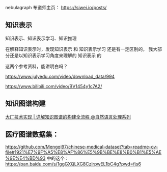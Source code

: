 
nebulagraph 布道师主页：
https://siwei.io/posts/


## 知识表示

知识表示、知识表示学习、知识推理

在解释知识表示时，发现知识表示 和  知识表示学习  还是有一定区别的， 我大部分还是以知识表示学习角度来理解的 知识表示 的

这两个参考资料，能讲明白吗？

https://www.julyedu.com/video/download_data/994

https://www.bilibili.com/video/BV1454y1c7A2/



## 知识图谱构建

[大厂技术实现 | 详解知识图谱的构建全流程 @自然语言处理系列](https://cloud.tencent.com/developer/article/1938296)


## 医疗图谱数据集：
https://github.com/Mengqi97/chinese-medical-dataset?tab=readme-ov-file#1921%E7%9F%A5%E8%AF%86%E5%9B%BE%E8%B0%B1%E5%AE%9E%E4%BD%93
中的这个：https://pan.baidu.com/s/1ggGXQLXG8CzlrpwEL1bC4g?pwd=fjs6








